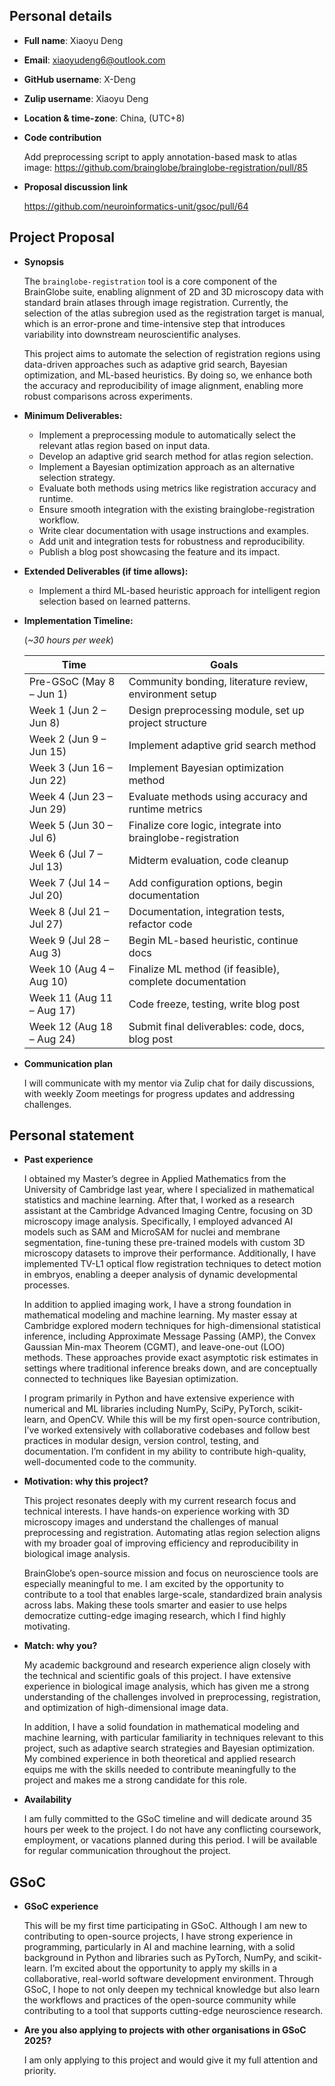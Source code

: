 ## Personal details

- **Full name**: Xiaoyu Deng
- **Email**: xiaoyudeng6@outlook.com
- **GitHub username**: X-Deng
- **Zulip username**: Xiaoyu Deng
- **Location & time-zone**: China, (UTC+8)

- **Code contribution**
	
	Add preprocessing script to apply annotation-based mask to atlas image:
	https://github.com/brainglobe/brainglobe-registration/pull/85


- **Proposal discussion link**

	https://github.com/neuroinformatics-unit/gsoc/pull/64



## Project Proposal

- **Synopsis**

	The `brainglobe-registration` tool is a core component of the BrainGlobe suite, enabling alignment of 2D and 3D microscopy data with standard brain atlases through image registration. Currently, the selection of the atlas subregion used as the registration target is manual, which is an error-prone and time-intensive step that introduces variability into downstream neuroscientific analyses.

	This project aims to automate the selection of registration regions using data-driven approaches such as adaptive grid search, Bayesian optimization, and ML-based heuristics. By doing so, we enhance both the accuracy and reproducibility of image alignment, enabling more robust comparisons across experiments.

- **Minimum Deliverables:**
	- Implement a preprocessing module to automatically select the relevant atlas region based on input data.
	- Develop an adaptive grid search method for atlas region selection.
	- Implement a Bayesian optimization approach as an alternative selection strategy.
	- Evaluate both methods using metrics like registration accuracy and runtime.
	- Ensure smooth integration with the existing brainglobe-registration workflow.
	- Write clear documentation with usage instructions and examples.
	- Add unit and integration tests for robustness and reproducibility.
	- Publish a blog post showcasing the feature and its impact.

- **Extended Deliverables (if time allows):**
	- Implement a third ML-based heuristic approach for intelligent region selection based on learned patterns.


- **Implementation Timeline:**

	(*~30 hours per week*)  

  | Time    | Goals    |
  |-------|---------------------|
  | Pre-GSoC (May 8 – Jun 1) | Community bonding, literature review, environment setup |
  | Week 1 (Jun 2 – Jun 8)   | Design preprocessing module, set up project structure                 
  | Week 2 (Jun 9 – Jun 15)  | Implement adaptive grid search method |                                 
  | Week 3 (Jun 16 – Jun 22) | Implement Bayesian optimization method |                                
  | Week 4 (Jun 23 – Jun 29) | Evaluate methods using accuracy and runtime metrics |                   
  | Week 5 (Jun 30 – Jul 6)  | Finalize core logic, integrate into brainglobe-registration |            
  | Week 6 (Jul 7 – Jul 13)  | Midterm evaluation, code cleanup |                       
  | Week 7 (Jul 14 – Jul 20) | Add configuration options, begin documentation |                        
  | Week 8 (Jul 21 – Jul 27) | Documentation, integration tests, refactor code |                           
  | Week 9 (Jul 28 – Aug 3)  | Begin ML-based heuristic, continue docs |                
  | Week 10 (Aug 4 – Aug 10) | Finalize ML method (if feasible), complete documentation |              
  | Week 11 (Aug 11 – Aug 17)| Code freeze, testing, write blog post |                                 
  | Week 12 (Aug 18 – Aug 24)| Submit final deliverables: code, docs, blog post |                      
  

- **Communication plan**

	I will communicate with my mentor via Zulip chat for daily discussions, with weekly Zoom meetings for progress updates and addressing challenges.


## Personal statement

- **Past experience** 

	I obtained my Master’s degree in Applied Mathematics from the University of Cambridge last year, where I specialized in mathematical statistics and machine learning. After that, I worked as a research assistant at the Cambridge Advanced Imaging Centre, focusing on 3D microscopy image analysis. Specifically, I employed advanced AI models such as SAM and MicroSAM for nuclei and membrane segmentation, fine-tuning these pre-trained models with custom 3D microscopy datasets to improve their performance. Additionally, I have implemented TV-L1 optical flow registration techniques to detect motion in embryos, enabling a deeper analysis of dynamic developmental processes.

	In addition to applied imaging work, I have a strong foundation in mathematical modeling and machine learning. My master essay at Cambridge explored modern techniques for high-dimensional statistical inference, including Approximate Message Passing (AMP), the Convex Gaussian Min-max Theorem (CGMT), and leave-one-out (LOO) methods. These approaches provide exact asymptotic risk estimates in settings where traditional inference breaks down, and are conceptually connected to techniques like Bayesian optimization.

	I program primarily in Python and have extensive experience with numerical and ML libraries including NumPy, SciPy, PyTorch, scikit-learn, and OpenCV. While this will be my first open-source contribution, I’ve worked extensively with collaborative codebases and follow best practices in modular design, version control, testing, and documentation. I’m confident in my ability to contribute high-quality, well-documented code to the community.



- **Motivation: why this project?**

	This project resonates deeply with my current research focus and technical interests. I have hands-on experience working with 3D microscopy images and understand the challenges of manual preprocessing and registration. Automating atlas region selection aligns with my broader goal of improving efficiency and reproducibility in biological image analysis. 
		
	BrainGlobe’s open-source mission and focus on neuroscience tools are especially meaningful to me. I am excited by the opportunity to contribute to a tool that enables large-scale, standardized brain analysis across labs. Making these tools smarter and easier to use helps democratize cutting-edge imaging research, which I find highly motivating.

- **Match: why you?**

	My academic background and research experience align closely with the technical and scientific goals of this project. I have extensive experience in biological image analysis, which has given me a strong understanding of the challenges involved in preprocessing, registration, and optimization of high-dimensional image data.

	In addition, I have a solid foundation in mathematical modeling and machine learning, with particular familiarity in techniques relevant to this project, such as adaptive search strategies and Bayesian optimization. My combined experience in both theoretical and applied research equips me with the skills needed to contribute meaningfully to the project and makes me a strong candidate for this role.


- **Availability**

	I am fully committed to the GSoC timeline and will dedicate around 35 hours per week to the project. I do not have any conflicting coursework, employment, or vacations planned during this period. I will be available for regular communication throughout the project.


## GSoC

- **GSoC experience**

	This will be my first time participating in GSoC. Although I am new to contributing to open-source projects, I have strong experience in programming, particularly in AI and machine learning, with a solid background in Python and libraries such as PyTorch, NumPy, and scikit-learn. I’m excited about the opportunity to apply my skills in a collaborative, real-world software development environment. Through GSoC, I hope to not only deepen my technical knowledge but also learn the workflows and practices of the open-source community while contributing to a tool that supports cutting-edge neuroscience research.



- **Are you also applying to projects with other organisations in GSoC 2025?**

	I am only applying to this project and would give it my full attention and priority.

